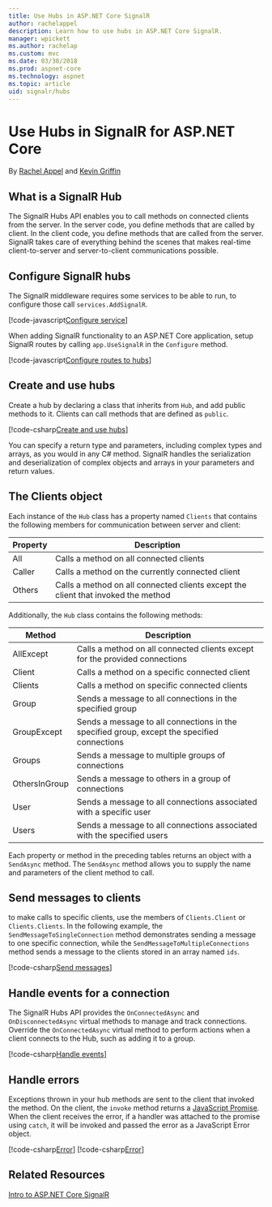 ```yaml
---
title: Use Hubs in ASP.NET Core SignalR
author: rachelappel
description: Learn how to use hubs in ASP.NET Core SignalR.
manager: wpickett
ms.author: rachelap
ms.custom: mvc
ms.date: 03/30/2018
ms.prod: aspnet-core
ms.technology: aspnet
ms.topic: article
uid: signalr/hubs
---
```


# Use Hubs in SignalR for ASP.NET Core

By [Rachel Appel](https://twitter.com/rachelappel) and [Kevin Griffin](https://twitter.com/1kevgriff)

## What is a SignalR Hub

The SignalR Hubs API enables you to call methods on connected clients from the server. In the server code, you define methods that are called by client. In the client code, you define methods that are called from the server. SignalR takes care of everything behind the scenes that makes real-time client-to-server and server-to-client communications possible.

## Configure SignalR hubs

The SignalR middleware requires some services to be able to run, to configure those call `services.AddSignalR`.

[!code-javascript[Configure service](hubs/sample/startup.cs?range=35)]

When adding SignalR functionality to an ASP.NET Core application, setup SignalR routes by calling `app.UseSignalR` in the `Configure` method.

[!code-javascript[Configure routes to hubs](hubs/sample/startup.cs?range=55-58)]

## Create and use hubs

Create a hub by declaring a class that inherits from `Hub`, and add public methods to it. Clients can call methods that are defined as `public`.

[!code-csharp[Create and use hubs](hubs/sample/hubs/chathub.cs?range=10-14)]

You can specify a return type and parameters, including complex types and arrays, as you would in any C# method. SignalR handles the serialization and deserialization of complex objects and arrays in your parameters and return values.

## The Clients object

Each instance of the `Hub` class has a property named `Clients` that contains the following members for communication between server and client:

| Property | Description |
| ------ | ----------- |
| All | Calls a method on all connected clients |
| Caller | Calls a method on the currently connected client |
| Others | Calls a method on all connected clients except the client that invoked the method |

Additionally, the `Hub` class contains the following methods:

| Method | Description |
| ------ | ----------- |
| AllExcept | Calls a method on all connected clients except for the provided connections |
| Client | Calls a method on a specific connected client |
| Clients | Calls a method on specific connected clients |
| Group | Sends a message to all connections in the specified group  |
| GroupExcept | Sends a message to all connections in the specified group, except the specified connections |
| Groups | Sends a message to multiple groups of connections  |
| OthersInGroup | Sends a message to others in a group of connections  |
| User | Sends a message to all connections associated with a specific user |
| Users | Sends a message to all connections associated with the specified users |

Each property or method in the preceding tables returns an object with a `SendAsync` method. The `SendAsync` method allows you to supply the name and parameters of the client method to call.

## Send messages to clients

to make calls to specific clients, use the members of `Clients.Client` or `Clients.Clients`. In the following example, the `SendMessageToSingleConnection` method demonstrates sending a message to one specific connection, while the `SendMessageToMultipleConnections` method sends a message to the clients stored in an array named `ids`.

[!code-csharp[Send messages](hubs/sample/hubs/chathub.cs?range=15-24)]

## Handle events for a connection

The SignalR Hubs API provides the `OnConnectedAsync` and `OnDisconnectedAsync` virtual methods to manage and track connections. Override the `OnConnectedAsync` virtual method to perform actions when a client connects to the Hub, such as adding it to a group.

[!code-csharp[Handle events](hubs/sample/hubs/chathub.cs?range=32-37)]

## Handle errors

Exceptions thrown in your hub methods are sent to the client that invoked the method. On the client, the `invoke` method returns a [JavaScript Promise](https://developer.mozilla.org/en-US/docs/Web/JavaScript/Guide/Using_promises). When the client receives the error, if a handler was attached to the promise using `catch`, it will be invoked and passed the error as a JavaScript Error object.

[!code-csharp[Error](hubs/sample/wwwroot/js/chat.js?range=19)]
[!code-csharp[Error](hubs/sample/wwwroot/js/chat.js?range=24-29)]

## Related Resources

[Intro to ASP.NET Core SignalR](introduction.md)